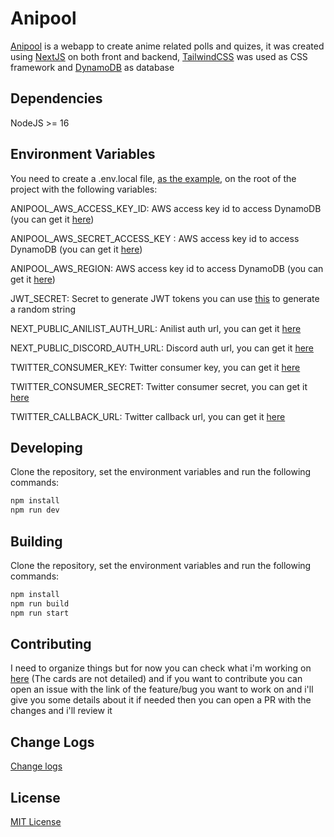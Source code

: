 # Anipool

[Anipool](https://www.anipool.app/) is a webapp to create anime related polls and quizes, it was created using [NextJS](https://nextjs.org/) on both front and backend, [TailwindCSS](https://tailwindcss.com/) was used as CSS framework and [DynamoDB](https://aws.amazon.com/pt/dynamodb/) as database

## Dependencies

NodeJS >= 16

## Environment Variables

You need to create a .env.local file, [as the example](https://github.com/guilhermeg2k/anipool/blob/main/.env.local.example), on the root of the project with the following variables:

ANIPOOL_AWS_ACCESS_KEY_ID: AWS access key id to access DynamoDB (you can get it [here](https://console.aws.amazon.com/iam/home?#/security_credentials))

ANIPOOL_AWS_SECRET_ACCESS_KEY : AWS access key id to access DynamoDB (you can get it [here](https://console.aws.amazon.com/iam/home?#/security_credentials))

ANIPOOL_AWS_REGION: AWS access key id to access DynamoDB (you can get it [here](https://console.aws.amazon.com/iam/home?#/security_credentials))

JWT_SECRET: Secret to generate JWT tokens you can use [this](https://www.browserling.com/tools/random-string) to generate a random string

NEXT_PUBLIC_ANILIST_AUTH_URL: Anilist auth url, you can get it [here](https://anilist.gitbook.io/anilist-apiv2-docs/overview/oauth/authorization-url)

NEXT_PUBLIC_DISCORD_AUTH_URL: Discord auth url, you can get it [here](https://discord.com/developers/docs/topics/oauth2#authorization-code-grant-authorization-url-example)

TWITTER_CONSUMER_KEY: Twitter consumer key, you can get it [here](https://developer.twitter.com/en/portal/dashboard)

TWITTER_CONSUMER_SECRET: Twitter consumer secret, you can get it [here](https://developer.twitter.com/en/portal/dashboard)

TWITTER_CALLBACK_URL: Twitter callback url, you can get it [here](https://developer.twitter.com/en/portal/dashboard)

## Developing

Clone the repository, set the environment variables and run the following commands:

```bash
npm install
npm run dev
```

## Building

Clone the repository, set the environment variables and run the following commands:

```bash
npm install
npm run build
npm run start
```

## Contributing

I need to organize things but for now you can check what i'm working on [here](https://anipool.notion.site/c717de9fa8ac4616ab9af92e28f41b32?v=21bed3e8e8954820b63e110876f3a8d7) (The cards are not detailed) and if you want to contribute you can open an issue with the link of the feature/bug you want to work on and i'll give you some details about it if needed then you can open a PR with the changes and i'll review it

## Change Logs

[Change logs](https://github.com/guilhermeg2k/anipool/blob/main/CHANGELOG.md)

## License

[MIT License](https://github.com/guilhermeg2k/anipool/blob/main/LICENSE)
